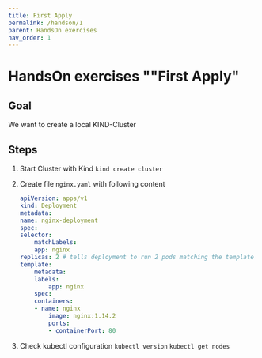 ```yaml
---
title: First Apply
permalink: /handson/1
parent: HandsOn exercises
nav_order: 1
---
```


# HandsOn exercises ""First Apply"

## Goal

We want to create a local KIND-Cluster

## Steps

1. Start Cluster with Kind
   `kind create cluster`
2. Create file `nginx.yaml` with following content

   ```yaml
   apiVersion: apps/v1
   kind: Deployment
   metadata:
   name: nginx-deployment
   spec:
   selector:
       matchLabels:
       app: nginx
   replicas: 2 # tells deployment to run 2 pods matching the template
   template:
       metadata:
       labels:
           app: nginx
       spec:
       containers:
       - name: nginx
           image: nginx:1.14.2
           ports:
           - containerPort: 80
   ```

3. Check kubectl configuration
   `kubectl version`
   `kubectl get nodes`
4. Apply nginx
   `kubectl apply -f nginx.yaml`
5. Check status
   `kubectl get deployments,pods`
6. Read Logs of container
   `kubectl logs <pod-name>`
